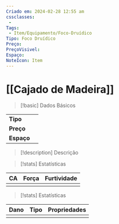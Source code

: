 ```yaml
---
Criado em: 2024-02-28 12:55 am
cssclasses:
 - 
Tags:
 - Item/Equipamento/Foco-Druídico
Tipo: Foco Druídico
Preço: 
PreçoVisivel: 
Espaço: 
NoteIcon: Item
---
```

# [[Cajado de Madeira]]

> [!basic] Dados Básicos
> 
|            |     |
| ---------- |:---:|
| **Tipo**   |     |
| **Preço**  |     |
| **Espaço** |     |
>
 
> [!description] Descrição
> 
>

> [!stats] Estatísticas
>
| CA  | Força | Furtividade |
| --- | ----- | ----------- |
|     |       |             |

> [!stats] Estatísticas
>
| Dano  | Tipo | Propriedades |
| --- | ----- | ----------- |
|     |       |             |